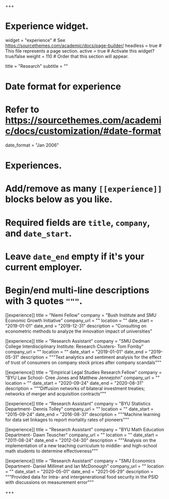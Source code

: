 +++
# Experience widget.
widget = "experience"  # See https://sourcethemes.com/academic/docs/page-builder/
headless = true  # This file represents a page section.
active = true # Activate this widget? true/false
weight = 110  # Order that this section will appear.

title = "Research"
subtitle = ""

# Date format for experience
#   Refer to https://sourcethemes.com/academic/docs/customization/#date-format
date_format = "Jan 2006"

# Experiences.
#   Add/remove as many `[[experience]]` blocks below as you like.
#   Required fields are `title`, `company`, and `date_start`.
#   Leave `date_end` empty if it's your current employer.
#   Begin/end multi-line descriptions with 3 quotes `"""`.

[[experience]]
  title = "Niemi Fellow"
  company = "Bush Institute and SMU Economic Growth Initiative"
  company_url = ""
  location = ""
  date_start = "2019-01-01"
  date_end = "2019-12-31"
  description = "Consulting on econometric methods to analyze the innovation impact of universities"

[[experience]]
  title = "Research Assistant"
  company = "SMU Dedman College Interdisciplinary Institute: Research Clusters- Tom Fomby"
  company_url = ""
  location = ""
  date_start = "2019-01-01"
  date_end = "2019-05-31"
  description = """Text analytics and sentiment analysis for the effect of trust of consumers on company stock prices after company scandals"""

[[experience]]
  title = "Empirical Legal Studies Research Fellow"
  company = "BYU Law School- Cree Jones and Matthew Jennejohn"
  company_url = ""
  location = ""
  date_start = "2020-09-24"
  date_end = "2020-08-31"
  description = """Diffusion networks of bilateral investment treaties; networks of merger and acquisition contracts"""

[[experience]]
  title = "Research Assistant"
  company = "BYU Statistics Department- Dennis Tolley"
  company_url = ""
  location = ""
  date_start = "2015-09-24"
  date_end = "2016-08-31"
  description = """Machine learning for data set linkages to report mortality rates of pioneers"""


[[experience]]
  title = "Research Assistant"
  company = "BYU Math Education Department- Dawn Teuscher"
  company_url = ""
  location = ""
  date_start = "2011-08-24"
  date_end = "2012-04-30"
  description = """Analysis on the implementation of a new teaching curriculum to middle- and high-school math students to determine effectiveness"""


[[experience]]
  title = "Research Assistant"
  company = "SMU Economics Department- Daniel Millimet and Ian McDonough"
  company_url = ""
  location = ""
  date_start = "2020-05-01"
  date_end = "2021-06-29"
  description = """Provided data for Intra- and intergenerational food security in the PSID with discussions on measurement error"""

+++
